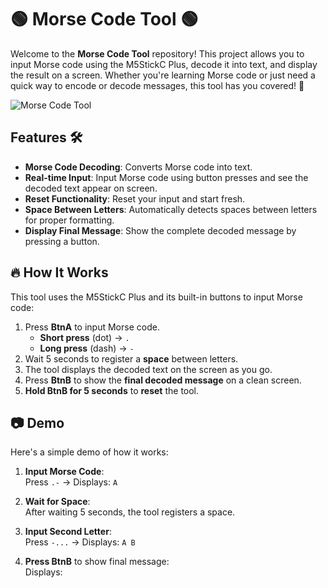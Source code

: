 # 🟢 Morse Code Tool 🟢

Welcome to the **Morse Code Tool** repository! This project allows you to input Morse code using the M5StickC Plus, decode it into text, and display the result on a screen. Whether you're learning Morse code or just need a quick way to encode or decode messages, this tool has you covered! 🚀

![Morse Code Tool](https://via.placeholder.com/600x300.png?text=Morse+Code+Tool) <!-- You can replace this with an actual image of your project -->

## Features 🛠️
- **Morse Code Decoding**: Converts Morse code into text.
- **Real-time Input**: Input Morse code using button presses and see the decoded text appear on screen.
- **Reset Functionality**: Reset your input and start fresh.
- **Space Between Letters**: Automatically detects spaces between letters for proper formatting.
- **Display Final Message**: Show the complete decoded message by pressing a button.
  
## 🔥 How It Works
This tool uses the M5StickC Plus and its built-in buttons to input Morse code:
1. Press **BtnA** to input Morse code.
   - **Short press** (dot) → `.`
   - **Long press** (dash) → `-`
2. Wait 5 seconds to register a **space** between letters.
3. The tool displays the decoded text on the screen as you go.
4. Press **BtnB** to show the **final decoded message** on a clean screen.
5. **Hold BtnB for 5 seconds** to **reset** the tool.

## 📷 Demo
Here's a simple demo of how it works:

1. **Input Morse Code**:  
   Press `.-` → Displays: `A`

2. **Wait for Space**:  
   After waiting 5 seconds, the tool registers a space.

3. **Input Second Letter**:  
   Press `-...` → Displays: `A B`

4. **Press BtnB** to show final message:  
   Displays:  

